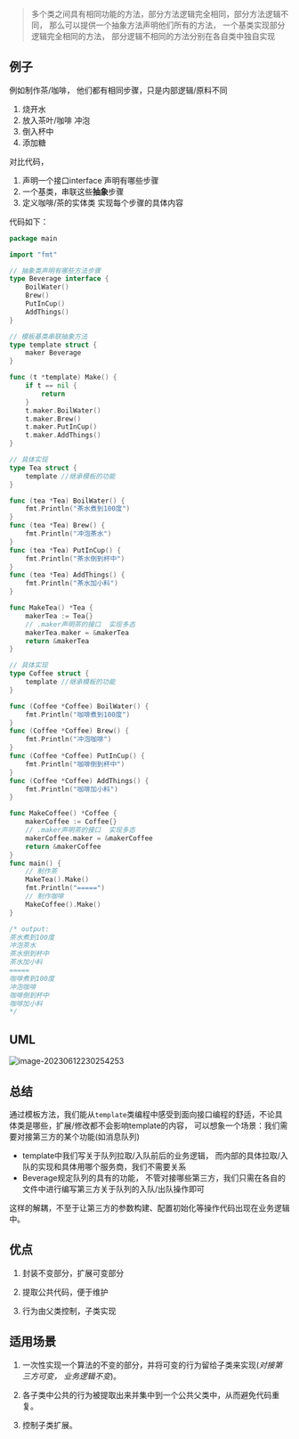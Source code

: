 > 多个类之间具有相同功能的方法，部分方法逻辑完全相同，部分方法逻辑不同， 那么可以提供一个抽象方法声明他们所有的方法，  一个基类实现部分逻辑完全相同的方法，  部分逻辑不相同的方法分别在各自类中独自实现

## 例子

例如制作茶/咖啡， 他们都有相同步骤，只是内部逻辑/原料不同

1. 烧开水
2. 放入茶叶/咖啡 冲泡
3. 倒入杯中
4. 添加糖

对比代码，

1. 声明一个接口interface 声明有哪些步骤
2. 一个基类，串联这些**抽象**步骤
3. 定义咖啡/茶的实体类  实现每个步骤的具体内容

代码如下：

```go
package main

import "fmt"

// 抽象类声明有哪些方法步骤
type Beverage interface {
	BoilWater()
	Brew()
	PutInCup()
	AddThings()
}

// 模板基类串联抽象方法
type template struct {
	maker Beverage
}

func (t *template) Make() {
	if t == nil {
		return
	}
	t.maker.BoilWater()
	t.maker.Brew()
	t.maker.PutInCup()
	t.maker.AddThings()
}

// 具体实现
type Tea struct {
	template //继承模板的功能
}

func (tea *Tea) BoilWater() {
	fmt.Println("茶水煮到100度")
}
func (tea *Tea) Brew() {
	fmt.Println("冲泡茶水")
}
func (tea *Tea) PutInCup() {
	fmt.Println("茶水倒到杯中")
}
func (tea *Tea) AddThings() {
	fmt.Println("茶水加小料")
}

func MakeTea() *Tea {
	makerTea := Tea{}
	// .maker声明茶的接口  实现多态
	makerTea.maker = &makerTea
	return &makerTea
}

// 具体实现
type Coffee struct {
	template //继承模板的功能
}

func (Coffee *Coffee) BoilWater() {
	fmt.Println("咖啡煮到100度")
}
func (Coffee *Coffee) Brew() {
	fmt.Println("冲泡咖啡")
}
func (Coffee *Coffee) PutInCup() {
	fmt.Println("咖啡倒到杯中")
}
func (Coffee *Coffee) AddThings() {
	fmt.Println("咖啡加小料")
}

func MakeCoffee() *Coffee {
	makerCoffee := Coffee{}
	// .maker声明茶的接口  实现多态
	makerCoffee.maker = &makerCoffee
	return &makerCoffee
}
func main() {
	// 制作茶
	MakeTea().Make()
	fmt.Println("=====")
	// 制作咖啡
	MakeCoffee().Make()
}

/* output:
茶水煮到100度
冲泡茶水
茶水倒到杯中
茶水加小料
=====
咖啡煮到100度
冲泡咖啡
咖啡倒到杯中
咖啡加小料
*/

```

## UML

![image-20230612230254253](http://img.hahagblog.com/local/image-20230612230254253.png)

## 总结

通过模板方法，我们能从`template`类编程中感受到面向接口编程的舒适，不论具体类是哪些，扩展/修改都不会影响template的内容，  可以想象一个场景：我们需要对接第三方的某个功能(如消息队列)

- template中我们写关于队列拉取/入队前后的业务逻辑， 而内部的具体拉取/入队的实现和具体用哪个服务商，我们不需要关系
- Beverage规定队列的具有的功能， 不管对接哪些第三方，我们只需在各自的文件中进行编写第三方关于队列的入队/出队操作即可

这样的解耦，不至于让第三方的参数构建、配置初始化等操作代码出现在业务逻辑中。

## 优点

1. 封装不变部分，扩展可变部分

2. 提取公共代码，便于维护

3. 行为由父类控制，子类实现

## 适用场景

1. 一次性实现一个算法的不变的部分，并将可变的行为留给子类来实现(_对接第三方可变， 业务逻辑不变_)。

2. 各子类中公共的行为被提取出来并集中到一个公共父类中，从而避免代码重复。

3. 控制子类扩展。


